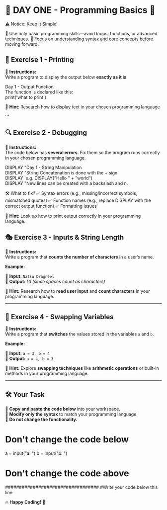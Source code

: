 # 🌟 DAY ONE - Programming Basics 🌟

⚠️ Notice: Keep It Simple!

🔹 Use only basic programming skills—avoid loops, functions, or advanced techniques.
🔹 Focus on understanding syntax and core concepts before moving forward.


## 🚀 Exercise 1 - Printing  
📌 **Instructions:**  
Write a program to display the output below **exactly as it is**:  

Day 1 - Output Function  
The function is declared like this:  
print('what to print')

📝 **Hint**: Research how to display text in your chosen programming language

'''

## 🔍 Exercise 2 - Debugging 
📌 **Instructions:**  
The code below has **several errors**. Fix them so the program runs correctly in your chosen programming language.  


DISPLAY "Day 1 - String Manipulation  
DISPLAY "String Concatenation is done with the + sign.  
     DISPLAY 'e.g. DISPLAY("Hello " + "world")  
DISPLAY "New lines can be created with a backslash and n.  

🛠 What to fix?
✅ Syntax errors (e.g., missing/incorrect symbols, mismatched quotes)
✅ Function names (e.g., replace DISPLAY with the correct output function)
✅ Formatting issues

📝 **Hint**: Look up how to print output correctly in your programming language.


## 🎭 Exercise 3 - Inputs & String Length  
📌 **Instructions:**  
Write a program that **counts the number of characters** in a user’s name.  

**Example:**  

🔹 **Input:** `Natsu Dragneel`  
🔹 **Output:** `13` _(since spaces count as characters)_  

📝 **Hint:** Research how to **read user input** and **count characters** in your programming language.  

---  

## 🔄 Exercise 4 - Swapping Variables  
📌 **Instructions:**  
Write a program that **switches** the values stored in the variables `a` and `b`.  

**Example:**  

🔹 **Input:** `a = 3, b = 4`  
🔹 **Output:** `a = 4, b = 3`  

📝 **Hint:** Explore **swapping techniques** like **arithmetic operations** or built-in methods in your programming language.  

---  

## 🛠 Your Task  
🔹 **Copy and paste the code below** into your workspace.  
🔹 **Modify only the syntax** to match your programming language.  
🔹 **Do not change the functionality.**  

# Don't change the code below 
a = input("a: ")
b = input("b: ")
# Don't change the code above

##################################
#Write your code below this line

🔥 **Happy Coding!** 🚀 